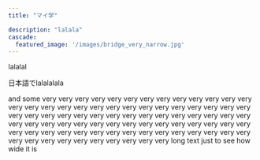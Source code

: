 ```yaml
---
title: "マイ学"

description: "lalala"
cascade:
  featured_image: '/images/bridge_very_narrow.jpg'
---
```


lalalal

日本語でlalalalala

and some very very very 
very very very very very
very very very very very
very very very very very
very very very very very
very very very very very
very very very very very
very very very very very
very very very very very
very very very very very
very very very very very
very very very very very
very very very very very
very very very very very
very very very very very
very very very very very
very very very very very
 long  text just to see how wide it is
